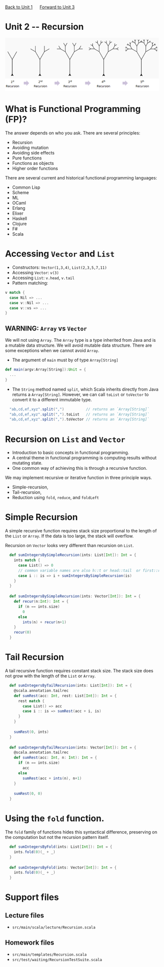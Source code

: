 [Back to Unit 1](unit-1.md)  &nbsp;&nbsp;&nbsp;&nbsp; [Forward to Unit 3](unit-3.md)

# Unit 2 -- Recursion

<img src="img/recursive-tree-steps.png" width=700 alt="recursion">

# What is Functional Programming (FP)?

The answer depends on who you ask.  There are several principles:

- Recursion
- Avoiding mutation
- Avoiding side effects
- Pure functions
- Functions as objects
- Higher order functions

There are several current and historical functional programming languages:

- Common Lisp
- Scheme
- ML
- OCaml
- Erlang
- Elixer
- Haskell
- Clojure
- F#
- Scala





# Accessing `Vector` and `List`

- Constructors: `Vector(1,3,4)`, `List(2,3,5,7,11)`
- Accessing `Vector`:   `v(3)`
- Accessing `List`: `v.head`, `v.tail`
- Pattern matching:
```scala
v match {
  case Nil => ...
  case v::Nil => ...
  case v::vs => ...
}
```

## WARNING: `Array` vs `Vector`

We will not using `Array`.  The `Array` type is a type inherited from
Java and is a mutable data structure.  We will avoid mutable data
structure.  There are some exceptions when we cannot avoid `Array`.
- The argument of `main` must by of type `Array[String]`

```scala
def main(argv:Array[String]):Unit = {
  ...
}
```

- The `String` method named `split`, which Scala inherits directly
  from Java returns a `Array[String]`. However, we can call `toList`
  or `toVector` to convert it to a different immutable type.

```scala
  "ab,cd,ef,xyz".split(",")          // returns an `Array[String]`
  "ab,cd,ef,xyz".split(",").toList   // returns an `Array[String]`
  "ab,cd,ef,xyz".split(",").toVector // returns an `Array[String]`
```


# Recursion on `List` and `Vector`


- Introduction to basic concepts in functional programming. 
- A central theme in functional programming is computing results
  without mutating state.
- One common way of achieving this is through a recursive function.

We may implement recursive or iterative function in three principle ways.

- Simple-recursion, 
- Tail-recursion, 
- Reduction using `fold`, `reduce`, and `foldLeft`


# Simple Recursion

A simple recursive function requires stack size proportional to the
length of the `List` or `Array`.  If the data is too large, the stack
will overflow.

Recursion on `Vector` looks very different than recursion on `List`.

```scala
  def sumIntegersBySimpleRecursion(ints: List[Int]): Int = {
    ints match {
      case List() => 0
      // common variable names are also h::t or head::tail  or first::rest
      case i :: is => i + sumIntegersBySimpleRecursion(is)
    }
  }

  def sumIntegersBySimpleRecursion(ints: Vector[Int]): Int = {
    def recur(n:Int): Int = {
      if (n == ints.size)
        0
      else
        ints(n) + recur(n+1)
    }
    recur(0)
  }
```

# Tail Recursion

A tail recursive function requires constant stack size.  The stack
size does not grow with the length of the `List` or `Array`.

```scala
  def sumIntegersByTailRecursion(ints: List[Int]): Int = {
    @scala.annotation.tailrec
    def sumRest(acc: Int, rest: List[Int]): Int = {
      rest match {
        case List() => acc
        case i :: is => sumRest(acc + i, is)
      }
    }

    sumRest(0, ints)
  }

  def sumIntegersByTailRecursion(ints: Vector[Int]): Int = {
    @scala.annotation.tailrec
    def sumRest(acc: Int, n: Int): Int = {
      if (n == ints.size)
        acc
      else
        sumRest(acc + ints(n), n+1)
    }

    sumRest(0, 0)
  }
```

# Using the `fold` function.

The `fold` family of functions hides this syntactical difference,
preserving on the computation but not the recursion pattern itself.

```scala
  def sumIntegersByFold(ints: List[Int]): Int = {
    ints.fold(0)(_ + _)
  }

  def sumIntegersByFold(ints: Vector[Int]): Int = {
    ints.fold(0)(_ + _)
  }
```

# Support files

## Lecture files
- `src/main/scala/lecture/Recursion.scala`
 
## Homework files
- `src/main/templates/Recursion.scala`
- `src/test/waiting/RecursionTestSuite.scala`
